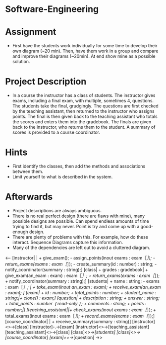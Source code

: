# Software-Engineering
# Assignment
* First have the students work individually for some time to develop their own diagram (~20 min).  Then, have them work in a group and compare and improve their diagrams  (~20min).  At end show mine as a possible solution.

# Project Description
* In a course the instructor has a class of students. The instructor gives exams, including a final exam, with multiple, sometimes 4, questions. The students take the final, grudgingly. The questions are first checked by the teaching assistant, then returned to the instructor who assigns points. The final is then given back to the teaching assistant who totals the scores and enters them into the gradebook. The finals are given back to the instructor, who returns them to the student. A summary of scores is provided to a course coordinator.

# Hints
* First identify the classes, then add the methods and associations between them.
* Limit yourself to what is described in the system.

# Afterwards
* Project descriptions are always ambiguous.
* There is no real perfect design (there are flaws with mine), many possible designs are possible.  Can spend endless amounts of time trying to find it, but may never.  Point is try and come up with a good-enough design.
* There are plenty of problems with this.  For example, how do these interact.  Sequence Diagrams capture this information.
* Many of the dependencies are left out to avoid a cluttered diagram.

<--
[instructor| | + give_exam(); - assign_points(inout exams : exam［*］); - return_exams(exams : exam［*］); - create_summary(id : number) : string; - notify_coordinator(summary : string);]
[class| + grades : gradebook| + give_exam(an_exam : exam) : exam［*］; + return_exams(exams : exam［*］); + notify_coordinator(summary : string);]
[students| + name : string; - exams : exam［*］;  | + take_exam(inout an_exam : exam); + receive_exam(an_exam : exam); ]
[exam| + id : number; + total_points : number; + student_name : string;|+ clone() : exam;]
[question| + description : string; + answer : string; + total_points : number ｛ read-only ｝; + comments : string; + points : number;|]
[teaching_assistant||+ check_exams(inout exams : exam［*］); + total_exams(inout exams : exam［*］); + record_exams(exams : exam［*］);]
[course_coordinator| | + receive_summary(summary : string)]
[instructor]<>->[class]
[instructor]-.->[exam]
[instructor]<>->[teaching_assistant]
[teaching_assistant]<>->[class]
[class]<>->*[students]
[class]<>->[course_coordinator]
[exam]++->*[question]
->>
